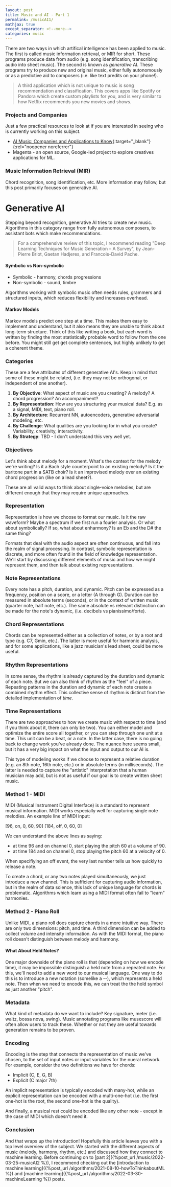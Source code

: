```yaml
---
layout: post
title: Music and AI - Part 1
permalink: /musicAI1/
mathjax: true
except_separator: <!--more-->
categories: music
---
```


There are two ways in which artifical intelligence has been applied to music. The first is called music information retrieval, or MIR for short. These programs produce data from audio (e.g. song identification, transcribing audio into sheet music). The second is known as *generative* AI. These programs try to produce new and original music, either fully autonomously or as a predictive aid to composers (i.e. like text predits on your phone!). 

> A third application which is not unique to music is song recommendation and classification. This covers apps like Spotify or Pandora which create custom playlists for you, and is  very similar to how Netflix recommends you new movies and shows. 

### Projects and Companies

Just a few practical resources to look at if you are interested in seeing who is currently working on this subject.

* [AI Music: Companies and Applications to Know](https://builtin.com/artificial-intelligence/ai-music-examples){:target="_blank"}{:rel="noopener noreferrer"}
* Magenta - an open source, Google-led project to explore creatives applications for ML.


### Music Information Retrieval (MIR)

Chord recognition, song identification, etc. More information may follow, but this post primarily focuses on generative AI. 


# Generative AI

Stepping beyond recognition, generative AI tries to create new music. Algorithms in this category range from fully autonomous composers, to assistant bots which make recommendations. 

> For a comprehensive review of this topic, I recommend reading "Deep Learning Techniques for Music Generation – A Survey", by Jean-Pierre Briot, Gaetan Hadjeres, and Francois-David Pache.

#### Symbolic vs Non-symbolic

* Symbolic - harmony, chords progressions
* Non-symbolic - sound, timbre

Algorithms working with symbolic music often needs rules, grammers and structured inputs, which reduces flexibility and increases overhead. 

#### Markov Models

Markov models predict one step at a time. This makes them easy to implement and understand, but it also means they are unable to think about long-term structure. Think of this like writing a book, but each word is written by finding the most statistically probable word to follow from the one before. You might still get get complete sentences, but highly unlikely to get a coherent theme. 


### Categories

These are a few attributes of different generative AI's. Keep in mind that some of these might be related, (i.e. they may not be orthogonal, or independent of one another). 

1. **By Objective**: What aspect of music are you creating? A melody? A chord progression? An accompaniment?
2. **By Representation**: How are you structuring your musical data? E.g. as a signal, MIDI, text, piano roll. 
3. **By Architecture**: Recurrent NN, autoencoders, generative adversarial modeling, etc.
4. **By Challenge**: What qualities are you looking for in what you create? Variability, creativity, interactivity. 
5. **By Strategy**: TBD - I don't understand this very well yet. 


### Objectives

Let's think about melody for a moment. What's the context for the melody we're writing? Is it a Bach style counterpoint to an existing melody? Is it the baritone part in a SATB choir? Is it an improvised melody over an existing chord progression (like on a lead sheet?). 

These are all valid ways to think about single-voice melodies, but are different enough that they may require unique approaches. 

### Representation

Representation is how we choose to format our music. Is it the raw waveform? Maybe a spectrum if we first run a fourier analysis. Or what about symbolically? If so, what about enharmony? Is an Eb and the D# the same thing? 

Formats that deal with the audio aspect are often continuous, and fall into the realm of signal processing. In contrast, symbolic representation is discrete, and more often found in the field of knowledge representation. We'll start by discussing different elements of music and how we might represent them, and then talk about existing representations. 

### Note Representations

Every note has a pitch, duration, and dynamic. Pitch can be expressed as a frequency, position on a score, or a letter (A through G). Duration can be measured in absolute terms (seconds), or in the context of written music (quarter note, half note, etc.). The same absolute vs relevant distinction can be made for the note's dynamic, (i.e. decibels vs pianissimo/forte).

### Chord Representations

Chords can be represented either as a collection of notes, or by a root and type (e.g. C7, Gmin, etc.). The latter is more useful for harmonic analysis, and for some applications, like a jazz musician's lead sheet, could be more useful. 

### Rhythm Representations

In some sense, the rhythm is already captured by the duration and dynamic of each note. But we can also think of rhythm as the "feel" of a piece. Repeating patterns in the duration and dynamic of each note create a combined rhythm effect. This collective sense of rhythm is distinct from the detailed implementation of *time*.

### Time Representations

There are two approaches to how we create music with respect to time (and if you think about it, there can only be two). You can either model and optimize the entire score all together, or you can step through one unit at a time. This unit can be a beat, or a note. In the latter case, there is no going back to change work you've already done. The nuance here seems small, but it has a very big impact on what the input and output to our AI is. 

This type of modeling works if we choose to represent a relative duration (e.g. an 8th note, 16th note, etc.) or in absolute terms (in milliseconds). The latter is needed to capture the "artistic" interpretation that a human musician may add, but is not as useful if our goal is to create written sheet music. 

### Method 1 - MIDI

MIDI (Musical Instrument Digital Interface) is a standard to represent musical information. MIDI works especially well for capturing single note melodies. An example line of MIDI input:

[96, on, 0, 60, 90]
[184, off, 0, 60, 0]

We can understand the above lines as saying: 

* at time 96 and on channel 0, start playing the pitch 60 at a volume of 90. 
* at time 184 and on channel 0, stop playing the pitch 60 at a velocity of 0.

When specifiying an off event, the very last number tells us how quickly to release a note. 

To create a chord, or any two notes played simultaneously, we just introduce a new channel. This is sufficient for capturing audio information, but in the realm of data science, this lack of unique language for chords is problematic. Algorithms which learn using a MIDI format often fail to "learn" harmonies.  

### Method 2 - Piano Roll

Unlike MIDI, a piano roll does capture chords in a more intuitive way. There are only two dimensions: pitch, and time. A third dimension can be added to collect volume and intensity information. As with the MIDI format, the piano roll doesn't distinguish between melody and harmony. 

#### What About Held Notes?

One major downside of the piano roll is that (depending on how we encode time), it may be impossible distinguish a held note from a repeated note. For this, we'll need to add a new word to our musical language. One way to do this is to introduce a new notation (somelike a --), which represents a held note. Then when we need to encode this, we can treat the the hold symbol as just another "pitch". 

### Metadata

What kind of metadata do we want to include? Key signature, meter (i.e. waltz, bossa nova, swing). Music annotating programs like musescore will often allow users to track these. Whether or not they are useful towards generation remains to be proven. 

### Encoding

Encoding is the step that connects the representation of music we've chosen, to the set of input notes or input variables for the nueral network. For example, consider the two definitions we have for chords:

* Implicit (C, E, G, B)
* Explicit (C major 7th)

An implicit representation is typically encoded with many-hot, while an explicit representation can be encoded with a multi-one-hot (i.e. the first one-hot is the root, the second one-hot is the quality).

And finally, a musical rest could be encoded like any other note - except in the case of MIDI which doesn't need it. 

### Conclusion

And that wraps up the introduction! Hopefully this article leaves you with a top level overview of the subject. We started with the different aspects of music (melody, harmony, rhythm, etc.) and discussed how they connect to machine learning. Before continuing on to [part 2]({%post_url /music/2022-03-25-musicAI2 %}), I recommend checking out the [introduction to machine learning]({%post_url /algorithms/2021-08-10-howToThinkaboutML %}) and [machine learning]({%post_url /algorithms/2022-03-30-machineLearning %}) posts. 

